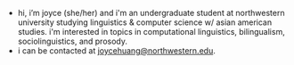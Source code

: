- hi, i’m joyce (she/her) and i'm an undergraduate student at northwestern university studying linguistics & computer science w/ asian american studies. i'm interested in topics in computational linguistics, bilingualism, sociolinguistics, and prosody.
- i can be contacted at joycehuang@northwestern.edu.
